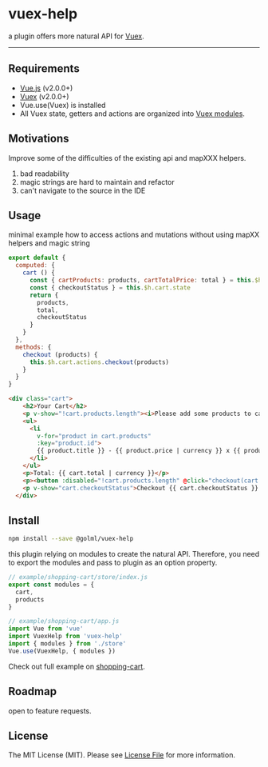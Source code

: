 # vuex-help

a plugin offers more natural API for [Vuex](http://vuex.vuejs.org/).

<hr />

## Requirements

- [Vue.js](https://vuejs.org) (v2.0.0+)
- [Vuex](http://vuex.vuejs.org) (v2.0.0+)
- Vue.use(Vuex) is installed
- All Vuex state, getters and actions are organized into [Vuex modules](https://vuex.vuejs.org/en/modules.html).

## Motivations
Improve some of the difficulties of the existing api and mapXXX helpers.

1. bad readability
2. magic strings are hard to maintain and refactor
3. can't navigate to the source in the IDE

## Usage
minimal example how to access actions and mutations without using mapXX helpers and magic string

```js
export default {
  computed: {
    cart () {
      const { cartProducts: products, cartTotalPrice: total } = this.$h.cart.getters
      const { checkoutStatus } = this.$h.cart.state
      return {
        products,
        total,
        checkoutStatus
      }
    }
  },
  methods: {
    checkout (products) {
      this.$h.cart.actions.checkout(products)
    }
  }
}
```

```html
<div class="cart">
    <h2>Your Cart</h2>
    <p v-show="!cart.products.length"><i>Please add some products to cart.</i></p>
    <ul>
      <li
        v-for="product in cart.products"
        :key="product.id">
        {{ product.title }} - {{ product.price | currency }} x {{ product.quantity }}
      </li>
    </ul>
    <p>Total: {{ cart.total | currency }}</p>
    <p><button :disabled="!cart.products.length" @click="checkout(cart.products)">Checkout</button></p>
    <p v-show="cart.checkoutStatus">Checkout {{ cart.checkoutStatus }}.</p>
  </div>
```

## Install

```bash
npm install --save @golml/vuex-help
```

this plugin relying on modules to create the natural API. Therefore, you need to export the modules and pass to plugin as an option property.
```js
// example/shopping-cart/store/index.js
export const modules = {
  cart,
  products
}
```

```js
// example/shopping-cart/app.js
import Vue from 'vue'
import VuexHelp from 'vuex-help'
import { modules } from './store'
Vue.use(VuexHelp, { modules })
```

Check out full example on [shopping-cart](https://github.com/shredmaster/vuex-help/tree/master/examples/shopping-cart).


## Roadmap
open to feature requests.

## License

The MIT License (MIT). Please see [License File](LICENSE) for more information.
